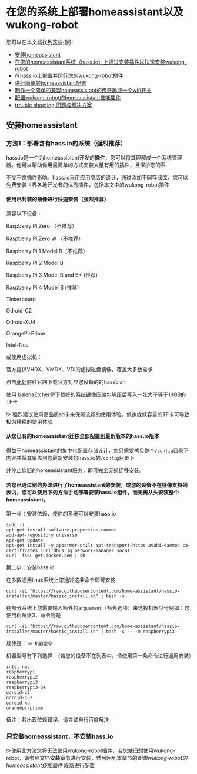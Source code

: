# 在您的系统上部署homeassistant以及wukong-robot


您可以在本文档找到这些指引

* [安装homeassistant](/install?id=方式二：手动安装)
* [在您的homeassistant系统（hass.io）上通过安装插件以快速安装wukong-robot](/install?id=方式二：手动安装)
* [在hass.io上配置并运行您的wukong-robot插件](/install?id=其他安装方式)
* [进行简单的homeassistant配置](/install?id=其他安装方式)
* [制作一个简单的兼容homeassistant的传感器或一个wifi开关](/install?id=其他安装方式)
* [配置wukong-robot的homeassistant技能插件](/install?id=其他安装方式)
* [trouble shooting  问题与解决方案](/install?id=其他安装方式)

## 安装homeassistant

### 方法1：部署含有hass.io的系统（强烈推荐）

hass.io是一个为homeassistant开发的**插件**，您可以将其理解成一个系统管理器。他可以帮助你用最简单的方式安装大量有用的插件，且保护您的系

不受不良插件影响。hass.io采用应用商店的设计，通过添加不同存储库，您可以免费安装世界各地开发者的优秀插件，包括本文中的wukong-robot插件

#### 使用已封装的镜像进行快速安装（强烈推荐）

兼容以下设备：

Raspberry Pi Zero （不推荐）

Raspberry Pi Zero W （不推荐）

Raspberry Pi 1 Model B（不推荐）

Raspberry Pi 2 Model B

Raspberry Pi 3 Model B and B+  (推荐)

Raspberry Pi 4 Model B  (推荐)

Tinkerboard

Odroid-C2

Odroid-XU4

OrangePi-Prime

Intel-Nuc

或使用虚拟机：

官方提供VHDX、VMDK、VDI的虚拟磁盘镜像，覆盖大多数需求

点击[此处](https://www.home-assistant.io/hassio/installation/)前往官网下载官方对应您设备的的hassbian

使用 balenaEtcher将下载好的系统镜像压缩包解压后写入一张大于等于16GB的TF卡

!> 强烈建议使用高品质sd卡来保障流畅的使用体验，低速或低容量的TF卡可导致极为糟糕的使用体验


#### 从您已有的homeassistant迁移全部配置到最新版本的hass.io版本

得益于homeassistant的集中化配置存储设计，您只需要拷贝整个```/config```目录下内容并将其覆盖到您最新安装的hass.io的```/config```目录下

并停止您旧的homeassistant服务，即可完全无损迁移安装。

#### 若您已通过别的办法进行了homeassistant的安装，或您的设备不在镜像支持列表内，您可以使用下列方法手动部署安装hass.io组件，而无需从头安装整个homeassistant。

第一步：安装依赖，使你的系统可以安装hass.io
```
sudo -i
apt-get install software-properties-common
add-apt-repository universe
apt-get update
apt-get install -y apparmor-utils apt-transport-https avahi-daemon ca-certificates curl dbus jq network-manager socat
curl -fsSL get.docker.com | sh
```

第二步：安装hass.io

在多数通用linux系统上您通过这条命令即可安装

```
curl -sL "https://raw.githubusercontent.com/home-assistant/hassio-installer/master/hassio_install.sh" | bash -s
```

在部分系统上您需要输入额外的```arguement```（额外选项）来选择机器型号例如：您使用树莓派3，命令则是

```
curl -sL "https://raw.githubusercontent.com/home-assistant/hassio-installer/master/hassio_install.sh" | bash -s -- -m raspberrypi3
```
规律是：```-m 机器型号```

机器型号有下列选择：（若您的设备不在列表中，请使用第一条命令进行通用安装）
```
intel-nuc
raspberrypi
raspberrypi2
raspberrypi3
raspberrypi3-64
odroid-c2
odroid-cu2
odroid-xu
orangepi-prime
```

备注：若出现依赖错误，请尝试自行百度解决


### 只安装homeassistant，不安装hass.io

!>使用此方法您将无法使用wukong-robot插件，若您依旧想使用wukong-robot，请参照文档**安装**章节进行安装，然后回到本章节的*配置wukong-robot的homeassistant技能插件* 段落进行配置


